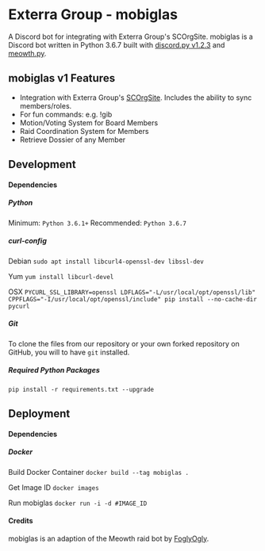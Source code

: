 # Exterra Group - mobiglas

A Discord bot for integrating with Exterra Group's SCOrgSite.
mobiglas is a Discord bot written in Python 3.6.7 built with [discord.py v1.2.3](https://github.com/Rapptz/discord.py) and [meowth.py](https://github.com/FoglyOgly/Meowth).

## mobiglas v1 Features
- Integration with Exterra Group's [SCOrgSite](Insert_Link_HERE). Includes the ability to sync members/roles.
- For fun commands: e.g. !gib
- Motion/Voting System for Board Members
- Raid Coordination System for Members
- Retrieve Dossier of any Member


## Development

#### Dependencies

##### Python 
Minimum: `Python 3.6.1+` Recommended: `Python 3.6.7`

##### curl-config
Debian `sudo apt install libcurl4-openssl-dev libssl-dev`

Yum `yum install libcurl-devel`

OSX `PYCURL_SSL_LIBRARY=openssl LDFLAGS="-L/usr/local/opt/openssl/lib" CPPFLAGS="-I/usr/local/opt/openssl/include" pip install --no-cache-dir pycurl` 

##### Git
To clone the files from our repository or your own forked repository on GitHub, you will to have `git` installed.

##### Required Python Packages
`pip install -r requirements.txt --upgrade`

## Deployment

#### Dependencies

##### Docker


Build Docker Container `docker build --tag mobiglas .`

Get Image ID `docker images`

Run mobiglas `docker run -i -d #IMAGE_ID`


#### Credits
mobiglas is an adaption of the Meowth raid bot by [FoglyOgly](https://github.com/FoglyOgly/Meowth).